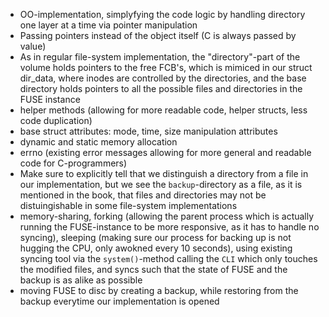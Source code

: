 * OO-implementation, simplyfying the code logic by handling directory one layer at a time via pointer manipulation
* Passing pointers instead of the object itself (C is always passed by value)
* As in regular file-system implementation, the "directory"-part of the volume holds pointers to the free FCB's, which is mimiced in our struct dir_data, where inodes are controlled by the directories, and the base directory holds pointers to all the possible files and directories in the FUSE instance
* helper methods (allowing for more readable code, helper structs, less code duplication)
* base struct attributes: mode, time, size manipulation attributes
* dynamic and static memory allocation
* errno (existing error messages allowing for more general and readable code for C-programmers)
* Make sure to explicitly tell that we distinguish a directory from a file in our implementation, but we see the `backup`-directory as a file, as it is mentioned in the book, that files and directories may not be distuingishable in some file-system implementations
* memory-sharing, forking (allowing the parent process which is actually running the FUSE-instance to be more responsive, as it has to handle no syncing), sleeping (making sure our process for backing up is not hugging the CPU, only awokned every 10 seconds), using existing syncing tool via the `system()`-method calling the `CLI` which only touches the modified files, and syncs such that the state of FUSE and the backup is as alike as possible
* moving FUSE to disc by creating a backup, while restoring from the backup everytime our implementation is opened